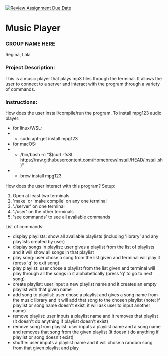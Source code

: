 [![Review Assignment Due Date](https://classroom.github.com/assets/deadline-readme-button-24ddc0f5d75046c5622901739e7c5dd533143b0c8e959d652212380cedb1ea36.svg)](https://classroom.github.com/a/SQs7pKlr)
# Music Player

### GROUP NAME HERE
Regina, Lala
       
### Project Description:

This is a music player that plays mp3 files through the terminal. It allows the user to connect to a server and interact with the program through a variety of commands.
  
### Instructions:

How does the user install/compile/run the program.
To install mpg123 audio player:
- for linux/WSL:
- - sudo apt-get install mpg123
- for macOS:
- - /bin/bash -c "$(curl -fsSL https://raw.githubusercontent.com/Homebrew/install/HEAD/install.sh)"
- - brew install mpg123

How does the user interact with this program?
Setup:
1. Open at least two terminals
2. 'make' or 'make compile' on any one terminal
3. './server' on one terminal
4. './user' on the other terminals
5. 'see commands' to see all avaliable commands

List of commands: 
- display playlists: show all avaliable playlists (including 'library' and any playlists created by user)
- display songs in playlist: user gives a playlist from the list of playlists and it will show all songs in that playlist
- play song: user chose a song from the list given and terminal will play it (press 'q' to exit song)
- play playlist: user chose a playlist from the list given and terminal will play through all the songs in it alphabetically (press 'q' to go to next song)
- create playlist: user input a new playlist name and it creates an empty playlist with that given name
- add song to playlist: user chose a playlist and gives a song name from the music library and it will add that song to the chosen playlist (note: if playlist or song name doesn't exist, it will ask user to input another name)
- remove playlist: user inputs a playlist name and it removes that playlist (it doesn't do anything if playlist doesn't exist)
- remove song from playlist: user inputs a playlist name and a song name and removes that song from the given playlist (it doesn't do anything if playlist or song doesn't exist)
- shuffle: user imputs a playlist name and it will chose a random song from that given playlist and play
